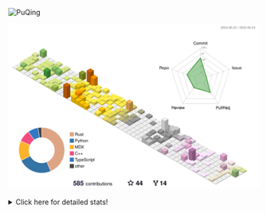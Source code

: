![PuQing](https://user-images.githubusercontent.com/27223114/171565019-9a56fae6-b08b-421f-99db-7e830da42371.png)

![](./profile-3d-contrib/profile-season-animate.svg)

<details>
<summary>Click here for detailed stats!</summary>

<!--START_SECTION:waka-->
![Lines of code](https://img.shields.io/badge/From%20Hello%20World%20I%27ve%20Written-2.0%20million%20lines%20of%20code-blue)

**🐱 My GitHub Data** 

> 📦 447.9 kB Used in GitHub's Storage 
 > 
> 🏆 223 Contributions in the Year 2025
 > 
> 🚫 Not Opted to Hire
 > 
> 📜 40 Public Repositories 
 > 
> 🔑 34 Private Repositories 
 > 
**I'm an Early 🐤** 

```text
🌞 Morning                736 commits         ██░░░░░░░░░░░░░░░░░░░░░░░   08.87 % 
🌆 Daytime                3555 commits        ███████████░░░░░░░░░░░░░░   42.85 % 
🌃 Evening                1916 commits        ██████░░░░░░░░░░░░░░░░░░░   23.10 % 
🌙 Night                  2089 commits        ██████░░░░░░░░░░░░░░░░░░░   25.18 % 
```


📊 **This Week I Spent My Time On** 

```text
💬 Programming Languages: 
Other                    31 hrs 31 mins      ████████████████░░░░░░░░░   63.19 % 
Python                   10 hrs 26 mins      █████░░░░░░░░░░░░░░░░░░░░   20.93 % 
Typst                    3 hrs 14 mins       ██░░░░░░░░░░░░░░░░░░░░░░░   06.51 % 
C                        2 hrs 43 mins       █░░░░░░░░░░░░░░░░░░░░░░░░   05.45 % 
Org                      1 hr 9 mins         █░░░░░░░░░░░░░░░░░░░░░░░░   02.32 % 

🔥 Editors: 
Arc                      25 hrs 22 mins      █████████████░░░░░░░░░░░░   50.86 % 
VS Code                  14 hrs 21 mins      ███████░░░░░░░░░░░░░░░░░░   28.79 % 
Ghostty                  7 hrs 3 mins        ████░░░░░░░░░░░░░░░░░░░░░   14.13 % 
Telegram                 2 hrs 7 mins        █░░░░░░░░░░░░░░░░░░░░░░░░   04.27 % 
NetEaseMusic             53 mins             ░░░░░░░░░░░░░░░░░░░░░░░░░   01.80 % 

💻 Operating System: 
Mac                      38 hrs 45 mins      ███████████████████░░░░░░   77.69 % 
WSL                      8 hrs 44 mins       ████░░░░░░░░░░░░░░░░░░░░░   17.52 % 
Linux                    2 hrs 23 mins       █░░░░░░░░░░░░░░░░░░░░░░░░   04.79 % 
```


<!--END_SECTION:waka-->
</details>

